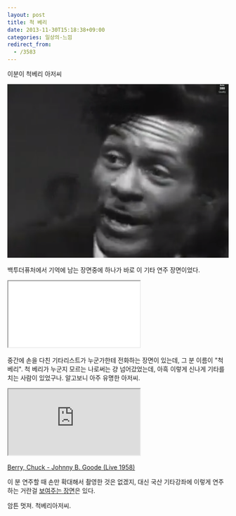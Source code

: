 ```yaml
---
layout: post
title: 척 베리
date: 2013-11-30T15:18:38+09:00
categories: 일상의-느낌
redirect_from:
  - /3583
---
```


이분이 척베리 아저씨

![ ](/assets/media/uploads_2013_11_스크린샷-2013-11-30-오후-3.20.09.png)

백투더퓨처에서 기억에 남는 장면중에 하나가 바로 이 기타 연주 장면이었다.

<iframe src="//www.youtube.com/embed/S1i5coU-0_Q" allowfullscreen="" frame ></iframe>

중간에 손을 다친 기타리스트가 누군가한테 전화하는 장면이 있는데, 그 분 이름이 "척 베리". 척 베리가 누군지 모르는 나로써는 걍 넘어갔었는데, 아흑 이렇게 신나게 기타를 치는 사람이 있었구나. 알고보니 아주 유명한 아저씨.

<iframe src="http://www.dailymotion.com/embed/video/xu82r6" frame ></iframe>

<a href="http://www.dailymotion.com/video/xu82r6_berry-chuck-johnny-b-goode-live-1958_music" target="_blank">Berry, Chuck - Johnny B. Goode (Live 1958)</a>

이 분 연주할 때 손만 확대해서 촬영한 것은 없겠지, 대신 국산 기타강좌에 이렇게 연주하는 거란걸 <a href="http://www.youtube.com/watch?v=da_xxvzxDYQ">보여주는 장면</a>은 있다.

암튼 멋져. 척베리아저씨.
